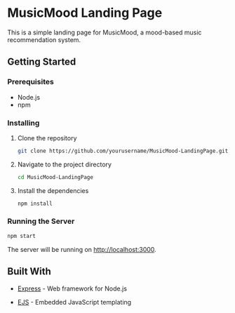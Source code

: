 # MusicMood Landing Page

This is a simple landing page for MusicMood, a mood-based music recommendation system.

## Getting Started

### Prerequisites

- Node.js
- npm

### Installing

1. Clone the repository

   ```bash
   git clone https://github.com/yourusername/MusicMood-LandingPage.git
   ```

2. Navigate to the project directory

   ```bash
   cd MusicMood-LandingPage
   ```

3. Install the dependencies

   ```bash
   npm install
   ```

### Running the Server

```bash
npm start
```

The server will be running on [http://localhost:3000](http://localhost:3000).

## Built With

- [Express](https://expressjs.com/) - Web framework for Node.js

- [EJS](https://ejs.co/) - Embedded JavaScript templating
